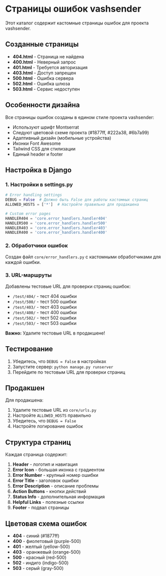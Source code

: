 # Страницы ошибок vashsender

Этот каталог содержит кастомные страницы ошибок для проекта vashsender.

## Созданные страницы

- **404.html** - Страница не найдена
- **400.html** - Неверный запрос
- **401.html** - Требуется авторизация
- **403.html** - Доступ запрещен
- **500.html** - Ошибка сервера
- **502.html** - Ошибка шлюза
- **503.html** - Сервис недоступен

## Особенности дизайна

Все страницы ошибок созданы в едином стиле проекта vashsender:

- Используют шрифт Montserrat
- Следуют цветовой схеме проекта (#1877ff, #222a38, #6b7a99)
- Адаптивный дизайн (мобильные устройства)
- Иконки Font Awesome
- Tailwind CSS для стилизации
- Единый header и footer

## Настройка в Django

### 1. Настройки в settings.py

```python
# Error handling settings
DEBUG = False  # Должно быть False для работы кастомных страниц
ALLOWED_HOSTS = ['*']  # Настройте правильно для продакшена

# Custom error pages
HANDLER404 = 'core.error_handlers.handler404'
HANDLER500 = 'core.error_handlers.handler500'
HANDLER403 = 'core.error_handlers.handler403'
HANDLER400 = 'core.error_handlers.handler400'
```

### 2. Обработчики ошибок

Создан файл `core/error_handlers.py` с кастомными обработчиками для каждой ошибки.

### 3. URL-маршруты

Добавлены тестовые URL для проверки страниц ошибок:
- `/test/404/` - тест 404 ошибки
- `/test/500/` - тест 500 ошибки
- `/test/403/` - тест 403 ошибки
- `/test/400/` - тест 400 ошибки
- `/test/502/` - тест 502 ошибки
- `/test/503/` - тест 503 ошибки

**Важно:** Удалите тестовые URL в продакшене!

## Тестирование

1. Убедитесь, что `DEBUG = False` в настройках
2. Запустите сервер: `python manage.py runserver`
3. Перейдите по тестовым URL для проверки страниц

## Продакшен

Для продакшена:

1. Удалите тестовые URL из `core/urls.py`
2. Настройте `ALLOWED_HOSTS` правильно
3. Убедитесь, что `DEBUG = False`
4. Настройте логирование ошибок

## Структура страниц

Каждая страница содержит:

1. **Header** - логотип и навигация
2. **Error Icon** - большая иконка с градиентом
3. **Error Number** - крупный номер ошибки
4. **Error Title** - заголовок ошибки
5. **Error Description** - описание проблемы
6. **Action Buttons** - кнопки действий
7. **Status Info** - дополнительная информация
8. **Helpful Links** - полезные ссылки
9. **Footer** - подвал страницы

## Цветовая схема ошибок

- **404** - синий (#1877ff)
- **400** - фиолетовый (purple-500)
- **401** - желтый (yellow-500)
- **403** - оранжевый (orange-500)
- **500** - красный (red-500)
- **502** - индиго (indigo-500)
- **503** - серый (gray-500) 
